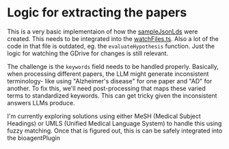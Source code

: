 # Logic for extracting the papers

This is a very basic implementaion of how the [sampleJsonLds](../../sampleJsonLds/20250214_085206_s41586_023_06801_2.json) were created. This needs to be integrated into the [watchFiles.ts](../../src/bioagentPlugin/services/gdrive/watchFiles.ts). Also a lot of the code in that file is outdated, eg. the `evaluateHypothesis` function. Just the logic for watching the GDrive for changes is still relevant.

The challenge is the `keywords` field needs to be handled properly. Basically, when processing different papers, the LLM might generate inconsistent terminology- like using "Alzheimer's disease" for one paper and "AD" for another. To fix this, we'll need post-processing that maps these varied terms to standardized keywords. This can get tricky given the inconsistent answers LLMs produce.

I'm currently exploring solutions using either MeSH (Medical Subject Headings) or UMLS (Unified Medical Language System) to handle this using fuzzy matching. Once that is figured out, this is can be safely integrated into the bioagentPlugin
